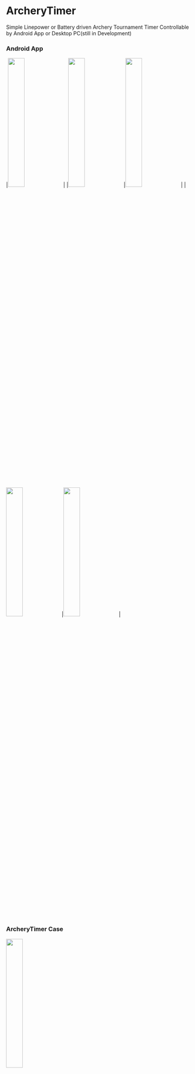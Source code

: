 # ArcheryTimer
		
Simple Linepower or Battery driven Archery Tournament Timer
Controllable by Android App or Desktop PC(still in Development)


### Android App


|<img src="https://github.com/guidobonerz/IndoorArcheryTimer/blob/main/docs/welcome.png"  width="30%" height="30%">|
|<img src="https://github.com/guidobonerz/IndoorArcheryTimer/blob/main/docs/setup_ab.png"  width="30%" height="30%">|<img src="https://github.com/guidobonerz/IndoorArcheryTimer/blob/main/docs/tournament_ab.png"  width="30%" height="30%">|
|<img src="https://github.com/guidobonerz/IndoorArcheryTimer/blob/main/docs/setup_abcd.png"  width="30%" height="30%">|<img src="https://github.com/guidobonerz/IndoorArcheryTimer/blob/main/docs/tournament_abcd_reshoot.png"  width="30%" height="30%">|

### ArcheryTimer Case
<img src="https://github.com/guidobonerz/IndoorArcheryTimer/blob/main/docs/case.jpg"  width="30%" height="30%">


